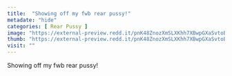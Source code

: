```yaml
---
title:  "Showing off my fwb rear pussy!"
metadate: "hide"
categories: [ Rear Pussy ]
image: "https://external-preview.redd.it/pnK48ZnozXmSLXKhh7XBwpGXaSvtoBIlofipn6kabJ4.jpg?auto=webp&s=2360743abd4f7dca913db028b13775da67440161"
thumb: "https://external-preview.redd.it/pnK48ZnozXmSLXKhh7XBwpGXaSvtoBIlofipn6kabJ4.jpg?width=1080&crop=smart&auto=webp&s=c8bc9c2224c9efe3172193d0799723da5befbf7d"
visit: ""
---
```

Showing off my fwb rear pussy!
